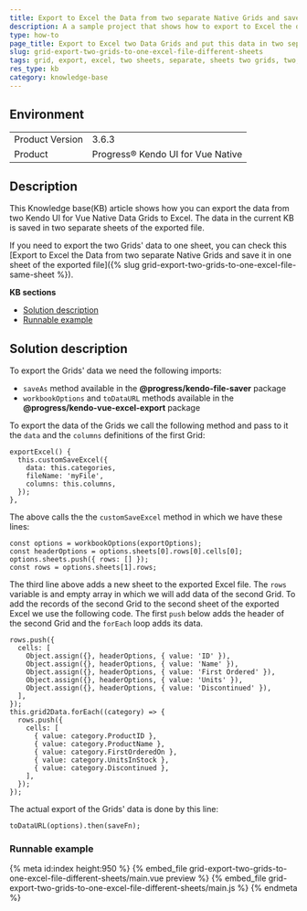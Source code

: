 ```yaml
---
title: Export to Excel the Data from two separate Native Grids and save it in two separate sheets of the exported file. 
description: A a sample project that shows how to export to Excel the data from two Kendo UI for Vue Native Grids and put this data in two separate sheets. 
type: how-to
page_title: Export to Excel two Data Grids and put this data in two separate sheets | Kendo UI for Vue Native Grid
slug: grid-export-two-grids-to-one-excel-file-different-sheets
tags: grid, export, excel, two sheets, separate, sheets two grids, two, grids, kendovue, native
res_type: kb
category: knowledge-base
---
```


## Environment

<table>
    <tbody>
	    <tr>
	    	<td>Product Version</td>
	    	<td>3.6.3</td>
	    </tr>
	    <tr>
	    	<td>Product</td>
	    	<td>Progress® Kendo UI for Vue Native</td>
	    </tr>
    </tbody>
</table>


## Description

This Knowledge base(KB) article shows how you can export the data from two Kendo UI for Vue Native Data Grids to Excel. The data in the current KB is saved in two separate sheets of the exported file. 

If you need to export the two Grids' data to one sheet, you can check this [Export to Excel the Data from two separate Native Grids and save it in one sheet of the exported file]({% slug grid-export-two-grids-to-one-excel-file-same-sheet %}).

**KB sections**

* [Solution description](#toc-solution-description)
* [Runnable example](#toc-runnable-example)

## Solution description

To export the Grids' data we need the following imports:
* `saveAs` method available in the **@progress/kendo-file-saver** package
* `workbookOptions` and `toDataURL` methods available in the **@progress/kendo-vue-excel-export** package

To export the data of the Grids we call the following method and pass to it the `data` and the `columns` definitions of the first Grid:

```js-no-run
exportExcel() {
  this.customSaveExcel({
    data: this.categories,
    fileName: 'myFile',
    columns: this.columns,
  });
},
```

The above calls the the `customSaveExcel` method in which we have these lines:
```js-no-run
const options = workbookOptions(exportOptions);
const headerOptions = options.sheets[0].rows[0].cells[0];
options.sheets.push({ rows: [] });
const rows = options.sheets[1].rows;
```
The third line above adds a new sheet to the exported Excel file. The `rows` variable is and empty array in which we will add data of the second Grid. To add the records of the second Grid to the second sheet of the exported Excel we use the following code. The first `push` below adds the header of the second Grid and the `forEach` loop adds its data.

```js-no-run
rows.push({
  cells: [
    Object.assign({}, headerOptions, { value: 'ID' }),
    Object.assign({}, headerOptions, { value: 'Name' }),
    Object.assign({}, headerOptions, { value: 'First Ordered' }),
    Object.assign({}, headerOptions, { value: 'Units' }),
    Object.assign({}, headerOptions, { value: 'Discontinued' }),
  ],
});
this.grid2Data.forEach((category) => {
  rows.push({
    cells: [
      { value: category.ProductID },
      { value: category.ProductName },
      { value: category.FirstOrderedOn },
      { value: category.UnitsInStock },
      { value: category.Discontinued },
    ],
  });
});
```

The actual export of the Grids' data is done by this line:

```js-no-run
toDataURL(options).then(saveFn);
```

### Runnable example
{% meta id:index height:950 %}
{% embed_file grid-export-two-grids-to-one-excel-file-different-sheets/main.vue preview %}
{% embed_file grid-export-two-grids-to-one-excel-file-different-sheets/main.js %}
{% endmeta %}
